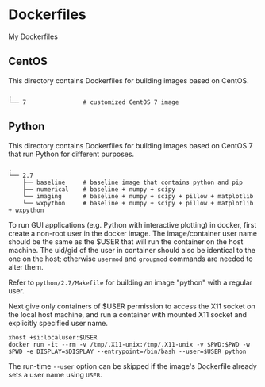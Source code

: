 # Dockerfiles

My Dockerfiles

## CentOS

This directory contains Dockerfiles for building images based on CentOS.

```
.
└── 7                # customized CentOS 7 image
```

## Python

This directory contains Dockerfiles for building images based on CentOS 7 that run Python for different purposes.

```
.
└── 2.7
    ├── baseline     # baseline image that contains python and pip
    ├── numerical    # baseline + numpy + scipy
    └── imaging      # baseline + numpy + scipy + pillow + matplotlib
    └── wxpython     # baseline + numpy + scipy + pillow + matplotlib + wxpython 
```

To run GUI applications (e.g. Python with interactive plotting) in docker, first create a non-root user in the docker image. 
The image/container user name should be the same as the $USER that will run the container on the host machine. The uid/gid
of the user in container should also be identical to the one on the host; otherwise `usermod` and `groupmod` commands are
needed to alter them.

Refer to `python/2.7/Makefile` for building an image "python" with a regular user.

Next give only containers of $USER permission to access the X11 socket on the local host machine, and run a container with
mounted X11 socket and explicitly specified user name.

```
xhost +si:localuser:$USER
docker run -it --rm -v /tmp/.X11-unix:/tmp/.X11-unix -v $PWD:$PWD -w $PWD -e DISPLAY=$DISPLAY --entrypoint=/bin/bash --user=$USER python
```

The run-time `--user` option can be skipped if the image's Dockerfile already sets a user name using `USER`.
